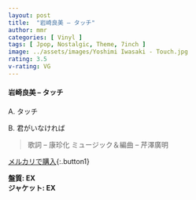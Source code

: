 ```yaml
---
layout: post
title:  "岩崎良美 – タッチ"
author: mmr
categories: [ Vinyl ]
tags: [ Jpop, Nostalgic, Theme, 7inch ]
image: ../assets/images/Yoshimi Iwasaki - Touch.jpg
rating: 3.5
v-rating: VG
---
```


#### 岩崎良美 – タッチ

A. タッチ

B. 君がいなければ

> 歌詞 – 康珍化
ミュージック＆編曲 – 芹澤廣明


[メルカリで購入](https://jp.mercari.com/item/m57717219386){:.button1}

<div class="mt-4 mb-4 d-flex align-items-center">
<strong class="mr-1">盤質: EX</strong>
</div>
<div class="mt-4 mb-4 d-flex align-items-center">
<strong class="mr-1">ジャケット: EX</strong>
</div>
